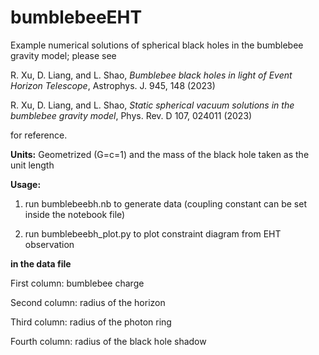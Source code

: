 # bumblebeeEHT
Example numerical solutions of spherical black holes in the bumblebee gravity model; please see

R. Xu, D. Liang, and L. Shao, _Bumblebee black holes in light of Event Horizon Telescope_, Astrophys. J. 945, 148 (2023)

R. Xu, D. Liang, and L. Shao, _Static spherical vacuum solutions in the bumblebee gravity model_, Phys. Rev. D 107, 024011 (2023)

for reference.



**Units:** Geometrized (G=c=1) and the mass of the black hole taken as the unit length

**Usage:**

1. run bumblebeebh.nb to generate data (coupling constant can be set inside the notebook file)

2. run bumblebeebh_plot.py to plot constraint diagram from EHT observation

**********in the data file**********

First column: bumblebee charge

Second column: radius of the horizon

Third column: radius of the photon ring

Fourth column: radius of the black hole shadow



